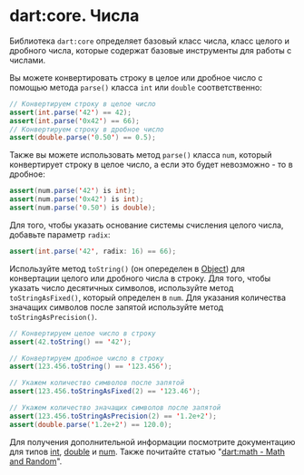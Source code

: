 # dart:core. Числа

Библиотека `dart:core` определяет базовый класс числа, класс целого и дробного числа, которые содержат базовые инструменты для работы с числами.

Вы можете конвертировать строку в целое или дробное число с помощью метода `parse()` класса `int` или `double` соответственно:

```java
// Конвертируем строку в целое число
assert(int.parse('42') == 42);
assert(int.parse('0x42') == 66);
// Конвертируем строку в дробное число
assert(double.parse('0.50') == 0.5);
```

Также вы можете использовать метод `parse()` класса `num`, который конвертирует строку в целое число, а если это будет невозможно - то в дробное:

```java
assert(num.parse('42') is int);
assert(num.parse('0x42') is int);
assert(num.parse('0.50') is double);
```

Для того, чтобы указать основание системы счисления целого числа, добавьте параметр `radix`:

```java
assert(int.parse('42', radix: 16) == 66);
```

Используйте метод `toString()` (он опеределен в [Object](http://api.dartlang.org/dart_core/Object.html)) для конвертации целого или дробного числа в строку. Для того, чтобы указать число десятичных символов, используйте метод `toStringAsFixed()`, который определен в `num`. Для указания количества значащих символов после запятой используйте метод `toStringAsPrecision()`.

```java
// Конвертируем целое число в строку
assert(42.toString() == '42');

// Конвертируем дробное число в строку
assert(123.456.toString() == '123.456');

// Укажем количество символов после запятой
assert(123.456.toStringAsFixed(2) == '123.46');

// Укажем количество значащих символов после запятой
assert(123.456.toStringAsPrecision(2) == '1.2e+2');
assert(double.parse('1.2e+2') == 120.0);
```

Для получения дополнительной информации посмотрите документацию для типов [int](http://api.dartlang.org/dart_core/int.html), [double](http://api.dartlang.org/dart_core/double.html) и [num](http://api.dartlang.org/dart_core/num.html). Также почитайте статью "[dart:math - Math and Random](https://www.dartlang.org/docs/dart-up-and-running/contents/ch03.html#ch03-dart-math)".
